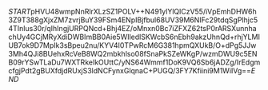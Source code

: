 $START$pHVU48wmpNnRlrXLzSZ1POLV++N491ylYlQlCzV55/iVpEmhDHW6h3Z9T388gXjxZM7zvrjBuY39FSm4ENpIBjfbul68UV39M6NIFc29tdqSgPlhjc54TInlus30r/qIhIngjURPQNcd+Bhj4EZ/oMnxn0Bc7iZFXZ62tsP0rARSXunnhachUy4GCjMRyXdiDWBImBB0Aie5WIledlSKWcbS6nEbh9akzUhnQd+rhjYLMIUB7ok9D7MpIk3sBpeu2nu/KYV4I0TPwRcM6G381hpmQXUkB/O+dPg5JJw3Mh4QJi8BUehxRcVeB8WQ2mbkhlso08fSnaPkSZeWKgP/wzmDWU9c5ENB09rYSwTLaDu7WXTRkeIkOUttC/yNS64Wmmf1DoK9VQ6Sb6jADZg/IrEdgmcfgjPdt2gBUXfdjdRUxjS3ldNCFynxGlqnaC+PUGQ/3FY7Kfiini9M1WiIVg==$END$